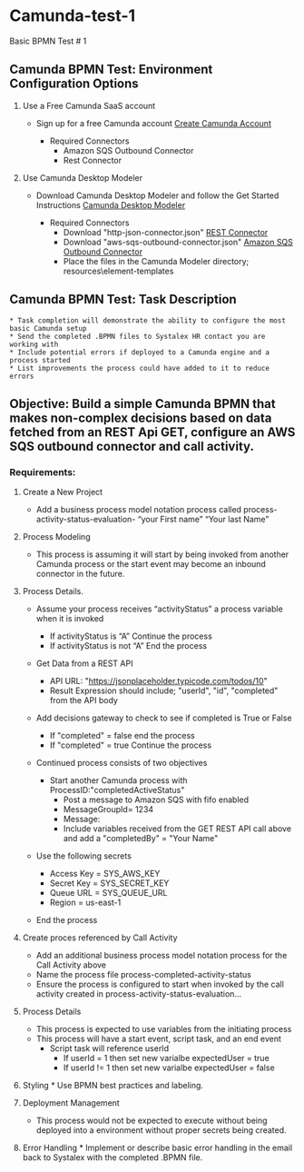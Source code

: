 # Camunda-test-1
Basic BPMN Test # 1 

## Camunda BPMN Test: Environment Configuration Options
1. Use a Free Camunda SaaS account
	* Sign up for a free Camunda account [Create Camunda Account](https://accounts.cloud.camunda.io/signup?)

	  * Required Connectors
		  * Amazon SQS Outbound Connector
		  * Rest Connector
		
2. 	Use Camunda Desktop Modeler
	* Download Camunda Desktop Modeler and follow the Get Started Instructions [Camunda Desktop Modeler](https://camunda.com/download/modeler/)
	
	  * Required Connectors
  		* Download "http-json-connector.json" [REST Connector](https://github.com/camunda/connectors/blob/main/connectors/http/rest/element-templates/http-json-connector.json)
  		* Download "aws-sqs-outbound-connector.json" [Amazon SQS Outbound Connector](https://github.com/camunda/connectors/blob/main/connectors/aws/aws-sqs/element-templates/aws-sqs-outbound-connector.json)
  		* Place the files in the Camunda Modeler directory; resources\element-templates

## Camunda BPMN Test: Task Description
	* Task completion will demonstrate the ability to configure the most basic Camunda setup
 	* Send the completed .BPMN files to Systalex HR contact you are working with
 	* Include potential errors if deployed to a Camunda engine and a process started
 	* List improvements the process could have added to it to reduce errors

## Objective: Build a simple Camunda BPMN that makes non-complex decisions based on data fetched from an REST Api GET, configure an AWS SQS outbound connector and call activity.

### Requirements:

1.  Create a New Project
	*	Add a business process model notation process called process-activity-status-evaluation- “your First name” “Your last Name”
 
2.  Process Modeling
	*	This process is assuming it will start by being invoked from another Camunda process or the start event may become an inbound connector in the future.

3.  Process Details.
    *	Assume your process receives “activityStatus” a process variable when it is invoked
        *	If activityStatus is “A” Continue the process
        *	If activityStatus is not “A” End the process

    *	Get Data from a REST API
        *	API URL: "https://jsonplaceholder.typicode.com/todos/10"
        *	Result Expression should include; "userId", "id", "completed" from the API body


    *	Add decisions gateway to check to see if completed is True or False
        *	If "completed" = false end the process
        *	If "completed" = true Continue the process


    *	Continued process consists of two objectives
        *	Start another Camunda process with ProcessID:"completedActiveStatus"
		    *	Post a message to Amazon SQS with fifo enabled
            *	MessageGroupId= 1234
            *	Message:
            *	Include variables received from the GET REST API call above and add a "completedBy" = "Your Name"


    *	Use the following secrets
        *	Access Key = SYS_AWS_KEY
        *	Secret Key = SYS_SECRET_KEY
        *	Queue URL = SYS_QUEUE_URL
        *	Region = us-east-1
          
	* End the process


4.  Create proces referenced by Call Activity		
    *	Add an additional business process model notation process for the Call Activity above
    *	Name the process file process-completed-activity-status
    *	Ensure the process is configured to start when invoked by the call activity created in process-activity-status-evaluation...



6.  Process Details
    *	This process is expected to use variables from the initiating process
    *	This process will have a start event, script task, and an end event
        *	Script task will reference userId
		    *	If userId = 1 then set new varialbe expectedUser = true
		    *	If userId != 1 then set new varialbe expectedUser = false	
8.    Styling
    *  Use BPMN best practices and labeling.
   
9.  Deployment Management
    * This process would not be expected to execute without being deployed into a environment without proper secrets being created.
	
10.   Error Handling
    * Implement or describe basic error handling in the email back to Systalex with the completed .BPMN file.

